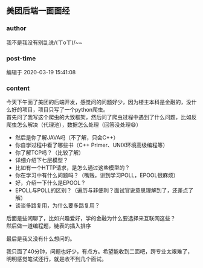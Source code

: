 ## 美团后端一面面经
### author 
我不是我没有别乱说/(ㄒoㄒ)/~~
### post-time 

编辑于  2020-03-19 15:41:08
### content 
<div class="post-topic-des nc-post-content">
 <p>
  今天下午面了美团的后端开发，感觉问的问题好少，因为楼主本科是金融的，没什么好的项目，项目只写了一个python爬虫。
  <br/>
  首先问了我写这个爬虫的大致框架，然后问了爬虫过程中遇到了什么问题，比如反爬虫怎么解决（代理池），数据怎么处理（回答没处理😅）
 </p>
 <ul>
  <li>
   然后是你了解JAVA吗（不了解，只会C++）
  </li>
  <li>
   你自学过程中看了哪些书（C++ Primer、UNIX环境高级编程等）
  </li>
  <li>
   你了解TCP吗？（比较了解）
  </li>
  <li>
   详细介绍下七层模型？
  </li>
  <li>
   比如有一个HTTP请求，是怎么通过这些模型的？
  </li>
  <li>
   你在学习中有什么问题吗？（嘴贱，讲到学习POLL，EPOOL很麻烦）
  </li>
  <li>
   好，介绍一下什么是EPOOL？
  </li>
  <li>
   EPOLL与POLL的区别？（遍历与非便利？面试官说意思理解到了，还差点了解）
  </li>
  <li>
   谈谈多路复用，为什么要多路复用？
  </li>
 </ul>
 <p>
  后面是些闲聊了，比如兴趣爱好，学的金融为什么要选择来互联网这些？
  <br/>
  然后做一道编程题，链表的插入排序
 </p>
 <p>
  最后是我又没有什么想问的。
 </p>
 <p>
  我只面了40分钟，问题也好少，有点方。希望能收到二面吧，跨专业太艰难了，明明感觉笔试还行，就是收不到几个面试。
 </p>
</div>
